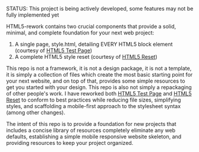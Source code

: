STATUS: This project is being actively developed, some features may not be fully implemented yet

HTML5-rework contains two crucial components that provide a solid, minimal, and complete foundation for your next web project:

1) A single page, style.html, detailing EVERY HTML5 block element (courtesy of [HTML5 Test Page](https://github.com/cbracco/html5-test-page))
2) A complete HTML5 style reset (courtesy of [HTML5 Reset](https://github.com/murtaugh/HTML5-Reset))

This repo is not a framework, it is not a design package, it is not a template, it is simply a collection of files which create the most basic starting point for your next website, and on top of that, provides some simple resources to get you started with your design. This repo is also not simply a repackaging of other people's work. I have reworked both [HTML5 Test Page](https://github.com/cbracco/html5-test-page) and [HTML5 Reset](https://github.com/murtaugh/HTML5-Reset) to conform to best practices while reducing file sizes, simplifying styles, and scaffolding a mobile-first approach to the stylesheet syntax (among other changes).

The intent of this repo is to provide a foundation for new projects that includes a concise library of resources completely eliminate any web defaults, establishing a simple mobile responsive website skeleton, and providing resources to keep your project organized.
